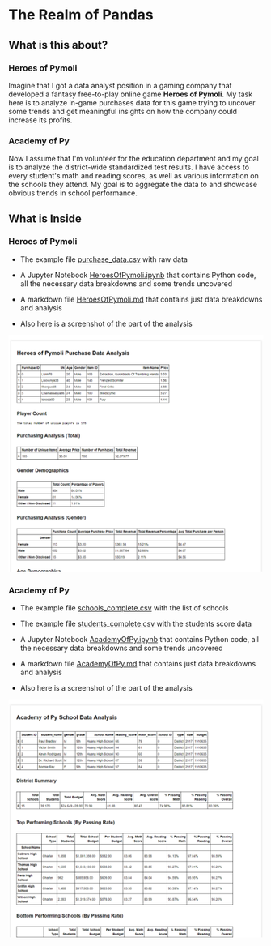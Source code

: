 # The Realm of Pandas

## What is this about?

### Heroes of Pymoli

Imagine that I got a data analyst position in a gaming company that developed a fantasy free-to-play online game **Heroes of Pymoli**. My task here is to analyze in-game purchases data for this game trying to uncover some trends and get meaningful insights on how the company could increase its profits.

### Academy of Py

Now I assume that I'm volunteer for the education department and my goal is to analyze the district-wide standardized test results. I have access to every student's math and reading scores, as well as various information on the schools they attend. My goal is to aggregate the data to and showcase obvious trends in school performance.

## What is Inside

### Heroes of Pymoli

- The example file [purchase_data.csv](Input/purchase_data.csv) with raw data
  
- A Jupyter Notebook [HeroesOfPymoli.ipynb](Code/HeroesOfPymoli.ipynb) that contains Python code, all the necessary data breakdowns and some trends uncovered

- A markdown file [HeroesOfPymoli.md](Output/HeroesOfPymoli.md) that contains just data breakdowns and analysis

- Also here is a screenshot of the part of the analysis

![Heroes of Pymoli Summary](Screenshots/HeroesOfPymoli.png)

### Academy of Py

- The example file [schools_complete.csv](Input/schools_complete.csv) with the list of schools

- The example file [students_complete.csv](Input/students_complete.csv) with the students score data
  
- A Jupyter Notebook [AcademyOfPy.ipynb](Code/AcademyOfPy.ipynb) that contains Python code, all the necessary data breakdowns and some trends uncovered

- A markdown file [AcademyOfPy.md](Output/AcademyOfPy.md) that contains just data breakdowns and analysis
  
- Also here is a screenshot of the part of the analysis

![Academy of Py Summary](Screenshots/AcademyOfPy.png)
